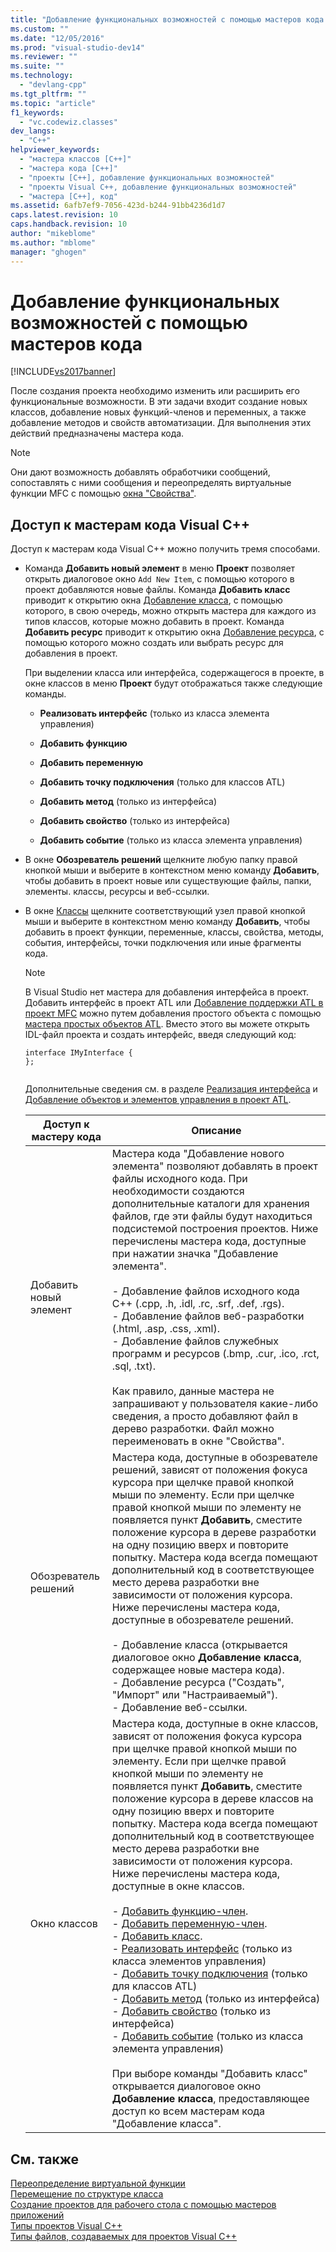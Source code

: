```yaml
---
title: "Добавление функциональных возможностей с помощью мастеров кода | Microsoft Docs"
ms.custom: ""
ms.date: "12/05/2016"
ms.prod: "visual-studio-dev14"
ms.reviewer: ""
ms.suite: ""
ms.technology: 
  - "devlang-cpp"
ms.tgt_pltfrm: ""
ms.topic: "article"
f1_keywords: 
  - "vc.codewiz.classes"
dev_langs: 
  - "C++"
helpviewer_keywords: 
  - "мастера классов [C++]"
  - "мастера кода [C++]"
  - "проекты [C++], добавление функциональных возможностей"
  - "проекты Visual C++, добавление функциональных возможностей"
  - "мастера [C++], код"
ms.assetid: 6afb7ef9-7056-423d-b244-91bb4236d1d7
caps.latest.revision: 10
caps.handback.revision: 10
author: "mikeblome"
ms.author: "mblome"
manager: "ghogen"
---
```

# Добавление функциональных возможностей с помощью мастеров кода
[!INCLUDE[vs2017banner](../assembler/inline/includes/vs2017banner.md)]

После создания проекта необходимо изменить или расширить его функциональные возможности.  В эти задачи входит создание новых классов, добавление новых функций\-членов и переменных, а также добавление методов и свойств автоматизации.  Для выполнения этих действий предназначены мастера кода.  
  
> [!NOTE]
>  Они дают возможность добавлять обработчики сообщений, сопоставлять с ними сообщения и переопределять виртуальные функции MFC с помощью [окна "Свойства"](../Topic/Properties%20Window.md).  
  
## Доступ к мастерам кода Visual C\+\+  
 Доступ к мастерам кода Visual C\+\+ можно получить тремя способами.  
  
-   Команда **Добавить новый элемент** в меню **Проект** позволяет открыть диалоговое окно `Add New Item`, с помощью которого в проект добавляются новые файлы.  Команда **Добавить класс** приводит к открытию окна [Добавление класса](../ide/add-class-dialog-box.md), с помощью которого, в свою очередь, можно открыть мастера для каждого из типов классов, которые можно добавить в проект.  Команда **Добавить ресурс** приводит к открытию окна [Добавление ресурса](../Topic/Add%20Resource%20Dialog%20Box.md), с помощью которого можно создать или выбрать ресурс для добавления в проект.  
  
     При выделении класса или интерфейса, содержащегося в проекте, в окне классов в меню **Проект** будут отображаться также следующие команды.  
  
    -   **Реализовать интерфейс** \(только из класса элемента управления\)  
  
    -   **Добавить функцию**  
  
    -   **Добавить переменную**  
  
    -   **Добавить точку подключения** \(только для классов ATL\)  
  
    -   **Добавить метод** \(только из интерфейса\)  
  
    -   **Добавить свойство** \(только из интерфейса\)  
  
    -   **Добавить событие** \(только из класса элемента управления\)  
  
-   В окне **Обозреватель решений** щелкните любую папку правой кнопкой мыши и выберите в контекстном меню команду **Добавить**, чтобы добавить в проект новые или существующие файлы, папки, элементы. классы, ресурсы и веб\-ссылки.  
  
-   В окне [Классы](http://msdn.microsoft.com/ru-ru/8d7430a9-3e33-454c-a9e1-a85e3d2db925) щелкните соответствующий узел правой кнопкой мыши и выберите в контекстном меню команду **Добавить**, чтобы добавить в проект функции, переменные, классы, свойства, методы, события, интерфейсы, точки подключения или иные фрагменты кода.  
  
    > [!NOTE]
    >  В Visual Studio нет мастера для добавления интерфейса в проект.  Добавить интерфейс в проект ATL или [Добавление поддержки ATL в проект MFC](../mfc/reference/adding-atl-support-to-your-mfc-project.md) можно путем добавления простого объекта с помощью [мастера простых объектов ATL](../atl/reference/atl-simple-object-wizard.md).  Вместо этого вы можете открыть IDL\-файл проекта и создать интерфейс, введя следующий код:  
  
    ```  
    interface IMyInterface {  
    };  
  
    ```  
  
     Дополнительные сведения см. в разделе [Реализация интерфейса](../ide/implementing-an-interface-visual-cpp.md) и [Добавление объектов и элементов управления в проект ATL](../atl/reference/adding-objects-and-controls-to-an-atl-project.md).  
  
    |Доступ к мастеру кода|Описание|  
    |---------------------------|--------------|  
    |Добавить новый элемент|Мастера кода "Добавление нового элемента" позволяют добавлять в проект файлы исходного кода.  При необходимости создаются дополнительные каталоги для хранения файлов, где эти файлы будут находиться подсистемой построения проектов.  Ниже перечислены мастера кода, доступные при нажатии значка "Добавление элемента".<br /><br /> -   Добавление файлов исходного кода C\+\+ \(.cpp, .h, .idl, .rc, .srf, .def, .rgs\).<br />-   Добавление файлов веб\-разработки \(.html, .asp, .css, .xml\).<br />-   Добавление файлов служебных программ и ресурсов \(.bmp, .cur, .ico, .rct, .sql, .txt\).<br /><br /> Как правило, данные мастера не запрашивают у пользователя какие\-либо сведения, а просто добавляют файл в дерево разработки.   Файл можно переименовать в окне "Свойства".|  
    |Обозреватель решений|Мастера кода, доступные в обозревателе решений, зависят от положения фокуса курсора при щелчке правой кнопкой мыши по элементу.  Если при щелчке правой кнопкой мыши по элементу не появляется пункт **Добавить**, сместите положение курсора в дереве разработки на одну позицию вверх и повторите попытку.  Мастера кода всегда помещают дополнительный код в соответствующее место дерева разработки вне зависимости от положения курсора.  Ниже перечислены мастера кода, доступные в обозревателе решений.<br /><br /> -   Добавление класса \(открывается диалоговое окно **Добавление класса**, содержащее новые мастера кода\).<br />-   Добавление ресурса \("Создать", "Импорт" или "Настраиваемый"\).<br />-   Добавление веб\-ссылки.|  
    |Окно классов|Мастера кода, доступные в окне классов, зависят от положения фокуса курсора при щелчке правой кнопкой мыши по элементу.  Если при щелчке правой кнопкой мыши по элементу не появляется пункт **Добавить**, сместите положение курсора в дереве классов на одну позицию вверх и повторите попытку.  Мастера кода всегда помещают дополнительный код в соответствующее место дерева разработки вне зависимости от положения курсора.  Ниже перечислены мастера кода, доступные в окне классов.<br /><br /> -   [Добавить функцию\-член](../ide/adding-a-member-function-visual-cpp.md).<br />-   [Добавить переменную\-член](../ide/adding-a-member-variable-visual-cpp.md).<br />-   [Добавить класс](../Topic/Adding%20a%20Class%20\(Visual%20C++\).md).<br />-   [Реализовать интерфейс](../Topic/Implement%20Interface%20Wizard.md) \(только из класса элементов управления\)<br />-   [Добавить точку подключения](../ide/implement-connection-point-wizard.md) \(только для классов ATL\)<br />-   [Добавить метод](../ide/add-method-wizard.md) \(только из интерфейса\)<br />-   [Добавить свойство](../ide/names-add-property-wizard.md) \(только из интерфейса\)<br />-   [Добавить событие](../ide/add-event-wizard.md) \(только из класса элемента управления\)<br /><br /> При выборе команды "Добавить класс" открывается диалоговое окно **Добавление класса**, предоставляющее доступ ко всем мастерам кода "Добавление класса".|  
  
## См. также  
 [Переопределение виртуальной функции](../Topic/Overriding%20a%20Virtual%20Function%20\(Visual%20C++\).md)   
 [Перемещение по структуре класса](../ide/navigating-the-class-structure-visual-cpp.md)   
 [Создание проектов для рабочего стола с помощью мастеров приложений](../ide/creating-desktop-projects-by-using-application-wizards.md)   
 [Типы проектов Visual C\+\+](../ide/visual-cpp-project-types.md)   
 [Типы файлов, создаваемых для проектов Visual C\+\+](../ide/file-types-created-for-visual-cpp-projects.md)